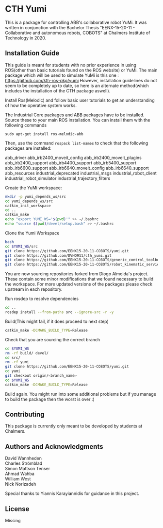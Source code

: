 # CTH Yumi

This is a package for controlling ABB's collaborative robot YuMi. It was written in conjunction with the Bachelor Thesis "EENX-15-20-11 - Collaborative and autonomous robots, COBOTS" at Chalmers Institute of Technology in 2020. 

## Installation Guide
This guide is meant for students with no prior experience in using ROS(other than basic tutorials found on the ROS website) or YuMi.
The main package which will be used to simulate YuMi is this one :
https://github.com/kth-ros-pkg/yumi
However, installation guidelines do not seem to be completely up to date, so here is an alternate method(which includes the installation of the CTH package aswell).


Install Ros(Melodic) and follow basic user tutorials to get an understanding of how the operative system works.


The Industrial Core packages and ABB packages have to be installed. Source these to your main ROS installation.
You can install them with the following commands
``` sudo apt-get install ros-melodic-industrial-core
sudo apt-get install ros-melodic-abb 
``` 


Then, use the command ```rospack list-names``` to check that the following packages are installed:

abb_driver
abb_irb2400_moveit_config
abb_irb2400_moveit_plugins
abb_irb2400_support
abb_irb4400_support
abb_irb5400_support
abb_irb6600_support
abb_irb6640_moveit_config
abb_irb6640_support
abb_resources
industrial_deprecated
industrial_msgs
industrial_robot_client
industrial_robot_simulator
industrial_trajectory_filters


Create the YuMi workspace:

```bash
mkdir -p yumi_depends_ws/src
cd yumi_depends_ws/src
catkin_init_workspace
cd ..
catkin_make
echo "export YUMI_WS='$(pwd)'" >> ~/.bashrc
echo "source $(pwd)/devel/setup.bash" >> ~/.bashrc
```

Clone the Yumi Workspace

```bash
bash
cd $YUMI_WS/src
git clone https://github.com/EENX15-20-11-COBOTS/yumi.git
git clone https://github.com/DVNO911/cth_yumi.git
git clone https://github.com/EENX15-20-11-COBOTS/generic_control_toolbox.git
git clone https://github.com/EENX15-20-11-COBOTS/robot_kinematic_services.git

```
You are now sourcing repositories forked from Diogo Almeida's project. These contain some minor modifications that we found necessary to build the workspace. For more updated versions of the packages please check upstream in each repository.

Run rosdep to resolve dependencies

```bash
cd ..
rosdep install --from-paths src --ignore-src -r -y
```

Build(This might fail, if it does proceed to next step)

```bash
catkin_make -DCMAKE_BUILD_TYPE=Release
```


Check that you are sourcing the correct branch

```bash
cd $YUMI_WS
rm -rf build/ devel/
cd src/
rm -rf yumi
git clone https://github.com/EENX15-20-11-COBOTS/yumi.git
cd yumi
git checkout origin/<branch_name>
cd $YUMI_WS
catkin_make -DCMAKE_BUILD_TYPE=Release
```

Build again. You might run into some additional problems but if you manage to build the package then the worst is over :)


## Contributing

This package is currently only meant to be developed by students at Chalmers.

## Authors and Acknowledgments

David Wannheden\
Charles Strömblad\
Simon Mattson Tenser\
Ahmad Wahba\
William West\
Nick Norizadeh

Special thanks to Yiannis Karayiannidis for guidance in this project.

## License

Missing
